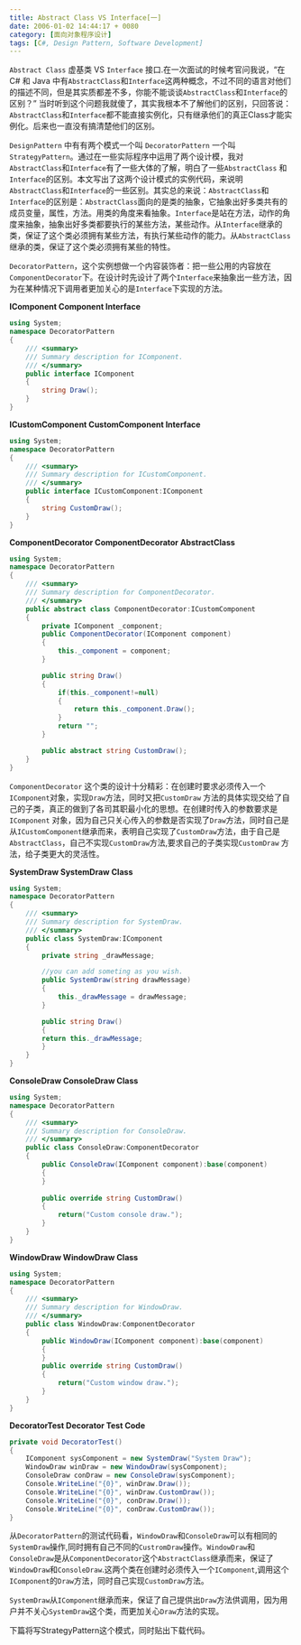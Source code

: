 ```yaml
---
title: Abstract Class VS Interface[一]
date: 2006-01-02 14:44:17 + 0080
category: [面向对象程序设计]
tags: [C#, Design Pattern, Software Development]
---
```


`Abstract Class` 虚基类 VS `Interface` 接口.在一次面试的时候考官问我说，“在C# 和 Java 中有`AbstractClass`和`Interface`这两种概念，不过不同的语言对他们的描述不同，但是其实质都差不多，你能不能谈谈`AbstractClass`和`Interface`的区别？” 
当时听到这个问题我就傻了，其实我根本不了解他们的区别，只回答说：`AbstractClass`和`Interface`都不能直接实例化，只有继承他们的真正Class才能实例化。后来也一直没有搞清楚他们的区别。  

`DesignPattern` 中有有两个模式一个叫 `DecoratorPattern` 一个叫 `StrategyPattern`。通过在一些实际程序中运用了两个设计模，我对`AbstractClass`和`Interface`有了一些大体的了解，明白了一些`AbstractClass` 和 `Interface`的区别。本文写出了这两个设计模式的实例代码，来说明`AbstractClass`和`Interface`的一些区别。其实总的来说：`AbstractClass`和`Interface`的区别是：`AbstractClass`面向的是类的抽象，它抽象出好多类共有的成员变量，属性，方法。用类的角度来看抽象。`Interface`是站在方法，动作的角度来抽象，抽象出好多类都要执行的某些方法，某些动作。从`Interface`继承的类，保证了这个类必须拥有某些方法，有执行某些动作的能力。从`AbstractClass`继承的类，保证了这个类必须拥有某些的特性。  

`DecoratorPattern`，这个实例想做一个内容装饰者：把一些公用的内容放在`ComponentDecorator`下。在设计时先设计了两个`Interface`来抽象出一些方法，因为在某种情况下调用者更加关心的是`Interface`下实现的方法。  

**IComponent Component Interface**
```c#
using System;
namespace DecoratorPattern  
{  
    /// <summary>  
    /// Summary description for IComponent.  
    /// </summary>  
    public interface IComponent  
    {  
        string Draw(); 
    }  
}  
```

**ICustomComponent CustomComponent Interface**
```c#
using System; 
namespace DecoratorPattern  
{  
    /// <summary>  
    /// Summary description for ICustomComponent.  
    /// </summary>  
    public interface ICustomComponent:IComponent  
    {  
        string CustomDraw(); 
    }  
}  
```

**ComponentDecorator ComponentDecorator AbstractClass**
```c#
using System; 
namespace DecoratorPattern  
{  
    /// <summary>  
    /// Summary description for ComponentDecorator.  
    /// </summary>  
    public abstract class ComponentDecorator:ICustomComponent  
    {  
        private IComponent _component;  
        public ComponentDecorator(IComponent component)  
        {  
            this._component = component; 
        }  

        public string Draw()  
        {  
            if(this._component!=null)  
            {  
                return this._component.Draw(); 
            }  
            return "";  
        }  

        public abstract string CustomDraw(); 
    }  
}
```

`ComponentDecorator` 这个类的设计十分精彩：在创建时要求必须传入一个`IComponent`对象，实现`Draw`方法，同时又把`CustomDraw` 方法的具体实现交给了自己的子类，真正的做到了各司其职最小化的思想。在创建时传入的参数要求是`IComponent` 对象，因为自己只关心传入的参数是否实现了`Draw`方法，同时自己是从`ICustomComponent`继承而来，表明自己实现了`CustomDraw`方法，由于自己是`AbstractClass`，自己不实现`CustomDraw`方法,要求自己的子类实现`CustomDraw` 方法，给子类更大的灵活性。  

**SystemDraw SystemDraw Class**
```c#
using System;  
namespace DecoratorPattern  
{  
    /// <summary>  
    /// Summary description for SystemDraw.  
    /// </summary>  
    public class SystemDraw:IComponent  
    {  
        private string _drawMessage;  

        //you can add someting as you wish.  
        public SystemDraw(string drawMessage)  
        {  
            this._drawMessage = drawMessage;  
        }

        public string Draw()  
        {  
        return this._drawMessage;  
        }  
    }  
}  
```

**ConsoleDraw ConsoleDraw Class**
```c#
using System;  
namespace DecoratorPattern  
{  
    /// <summary>  
    /// Summary description for ConsoleDraw.  
    /// </summary>  
    public class ConsoleDraw:ComponentDecorator  
    {  
        public ConsoleDraw(IComponent component):base(component)
        {  
        }  
        
        public override string CustomDraw()  
        {  
            return("Custom console draw.");  
        }  
    }  
}  
```

**WindowDraw WindowDraw Class** 
```c#
using System;  
namespace DecoratorPattern  
{  
    /// <summary>  
    /// Summary description for WindowDraw.  
    /// </summary>  
    public class WindowDraw:ComponentDecorator  
    {  
        public WindowDraw(IComponent component):base(component)  
        {  
        }  
        public override string CustomDraw()  
        {  
            return("Custom window draw.");  
        }  
    }  
}  
```

**DecoratorTest Decorator Test Code**
```c#
private void DecoratorTest()  
{  
    IComponent sysComponent = new SystemDraw("System Draw");  
    WindowDraw winDraw = new WindowDraw(sysComponent);  
    ConsoleDraw conDraw = new ConsoleDraw(sysComponent);  
    Console.WriteLine("{0}", winDraw.Draw());  
    Console.WriteLine("{0}", winDraw.CustomDraw());  
    Console.WriteLine("{0}", conDraw.Draw());  
    Console.WriteLine("{0}", conDraw.CustomDraw());  
}
```

从`DecoratorPattern`的测试代码看，`WindowDraw`和`ConsoleDraw`可以有相同的`SystemDraw`操作,同时拥有自己不同的`CustromDraw`操作。`WindowDraw`和`ConsoleDraw`是从`ComponentDecorator`这个`AbstractClass`继承而来，保证了`WindowDraw`和`ConsoleDraw`.这两个类在创建时必须传入一个`IComponent`,调用这个`IComponent`的`Draw`方法，同时自己实现`CustomDraw`方法。

`SystemDraw`从`IComponent`继承而来，保证了自己提供出`Draw`方法供调用，因为用户并不关心`SystemDraw`这个类，而更加关心`Draw`方法的实现。  

下篇将写StrategyPattern这个模式，同时贴出下载代码。 